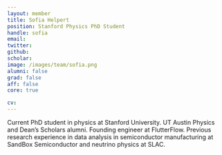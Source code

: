 ```yaml
---
layout: member
title: Sofia Helpert
position: Stanford Physics PhD Student
handle: sofia
email:
twitter:
github:
scholar:
image: /images/team/sofia.png
alumni: false
grad: false
aff: false
core: true

cv:
---
```


Current PhD student in physics at Stanford University. UT Austin Physics and Dean’s Scholars alumni. Founding engineer at FlutterFlow. Previous research experience in data analysis in semiconductor manufacturing at SandBox Semiconductor and neutrino physics at SLAC.